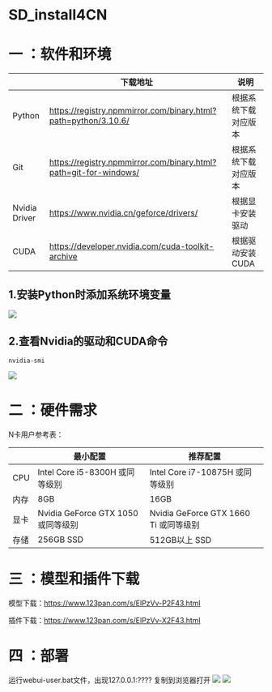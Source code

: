 # SD_install4CN


# 一 ：软件和环境

|  |                                             下载地址 |                说明 |
| --- | --- | --- |
| Python | https://registry.npmmirror.com/binary.html?path=python/3.10.6/ | 根据系统下载对应版本 |
| Git | https://registry.npmmirror.com/binary.html?path=git-for-windows/ | 根据系统下载对应版本 |
| Nvidia Driver | https://www.nvidia.cn/geforce/drivers/ | 根据显卡安装驱动 |
| CUDA | https://developer.nvidia.com/cuda-toolkit-archive | 根据驱动安装CUDA |

## 1.安装Python时添加系统环境变量
![](https://raw.githubusercontent.com/81NewArk/SD_install4CN/main/Untitled.png)

## 2.查看Nvidia的驱动和CUDA命令

```
nvidia-smi
```

![](https://raw.githubusercontent.com/81NewArk/SD_install4CN/main/Untitled%201.png)

# 二 ：硬件需求

N卡用户参考表：

|  | 最小配置 | 推荐配置 |
| --- | --- | --- |
| CPU | Intel Core i5-8300H 或同等级别 | Intel Core i7-10875H 或同等级别 |
| 内存 | 8GB | 16GB |
| 显卡 | Nvidia GeForce GTX 1050 或同等级别 | Nvidia GeForce GTX 1660 Ti 或同等级别 |
| 存储 | 256GB SSD | 512GB以上 SSD  |



# 三 ：模型和插件下载

模型下载：https://www.123pan.com/s/ElPzVv-P2F43.html

插件下载：https://www.123pan.com/s/ElPzVv-X2F43.html


# 四 ：部署


运行webui-user.bat文件，出现127.0.0.1:???? 复制到浏览器打开
![](https://github.com/81NewArk/SD_install4CN/blob/main/Untitled%202.png?raw=true)
![](https://github.com/81NewArk/SD_install4CN/blob/main/Untitled%203.png?raw=true)
